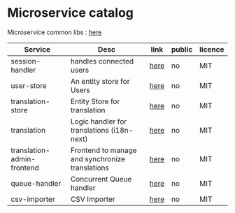 # Microservice catalog



Microservice common libs : [here](https://github.com/FDT2k/microservice-common-libs)



| Service |Desc| link | public | licence |
|--|--|--| -- | -- |
| session-handler| handles connected users | [here](https://github.com/FDT2k/gka-microservice-session) | no | MIT |
| user-store | An entity store for Users | [here]([https://github.com/FDT2k/gka-microservice-user-store](https://github.com/FDT2k/gka-microservice-user-store)) | no | MIT |
| translation-store | Entity Store for translation  | [here]([https://github.com/FDT2k/gka-microservice-user-store](https://github.com/FDT2k/gka-microservice-user-store)) | no | MIT |
| translation | Logic handler for translations (i18n-next) | [here]([https://github.com/FDT2k/gka-microservice-user-store](https://github.com/FDT2k/gka-microservice-user-store)) | no | MIT |
| translation-admin-frontend | Frontend to manage and synchronize translations | [here](https://github.com/FDT2k/gka-microservice-user-store) | no | MIT |
| queue-handler| Concurrent Queue handler | [here](https://github.com/FDT2k/microservice-queue-handler) | no | MIT |
| csv-importer| CSV Importer | [here](https://github.com/FDT2k/microservice-csv-importer/blob/master/src/service.js) | no | MIT |
